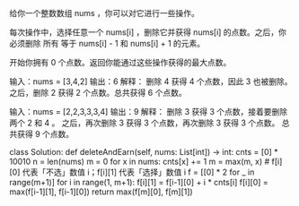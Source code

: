 给你一个整数数组 nums ，你可以对它进行一些操作。

每次操作中，选择任意一个 nums[i] ，删除它并获得 nums[i] 的点数。之后，你必须删除 所有 等于 nums[i] - 1 和 nums[i] + 1 的元素。

开始你拥有 0 个点数。返回你能通过这些操作获得的最大点数。


输入：nums = [3,4,2]
输出：6
解释：
删除 4 获得 4 个点数，因此 3 也被删除。
之后，删除 2 获得 2 个点数。总共获得 6 个点数。


输入：nums = [2,2,3,3,3,4]
输出：9
解释：
删除 3 获得 3 个点数，接着要删除两个 2 和 4 。
之后，再次删除 3 获得 3 个点数，再次删除 3 获得 3 个点数。
总共获得 9 个点数。



class Solution:
    def deleteAndEarn(self, nums: List[int]) -> int:
        cnts = [0] * 10010
        n = len(nums)
        m = 0
        for x in nums:
            cnts[x] += 1
            m = max(m, x)
        # f[i][0] 代表「不选」数值 i；f[i][1] 代表「选择」数值 i
        f = [[0] * 2 for _ in range(m+1)]
        for i in range(1, m+1):
            f[i][1] = f[i-1][0] + i * cnts[i]
            f[i][0] = max(f[i-1][1], f[i-1][0])
        return max(f[m][0], f[m][1])





